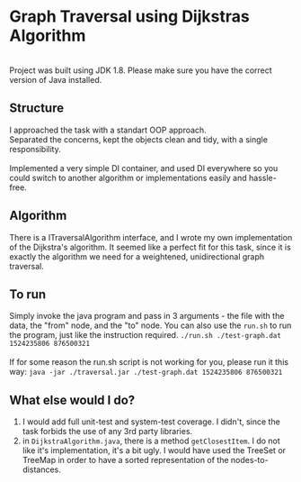 # Graph Traversal using Dijkstras Algorithm
<br />
Project was built using JDK 1.8. Please make sure you have the correct version of Java installed.


## Structure
I approached the task with a standart OOP approach. <br />
Separated the concerns, kept the objects clean and tidy, with a single responsibility.
<br />
<br />
Implemented a very simple DI container, and used DI everywhere so you could switch to another algorithm or implementations easily and hassle-free.

## Algorithm
There is a ITraversalAlgorithm interface, and I wrote my own implementation of the Dijkstra's algorithm.
It seemed like a perfect fit for this task, since it is exactly the algorithm we need for a weightened, unidirectional graph traversal.

## To run
Simply invoke the java program and pass in 3 arguments - the file with the data, the "from" node, and the "to" node.
You can also use the ```run.sh``` to run the program, just like the instruction required.
```./run.sh ./test-graph.dat 1524235806 876500321```
<br />
<br />
If for some reason the run.sh script is not working for you, please run it this way:
```java -jar ./traversal.jar ./test-graph.dat 1524235806 876500321```  
 
## What else would I do?
1. I would add full unit-test and system-test coverage. I didn't, since the task forbids the use of any 3rd party libraries.
2. in ```DijkstraAlgorithm.java```, there is a method ```getClosestItem```. I do not like it's implementation, it's a bit ugly. I would have used the TreeSet or TreeMap in order to have a sorted representation of the nodes-to-distances.
